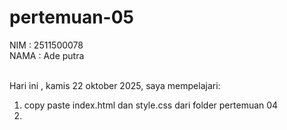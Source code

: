 # pertemuan-05
NIM : 2511500078<br>
NAMA : Ade putra<br><br>

Hari ini , kamis 22 oktober 2025, saya mempelajari:
<ol>
  <li>copy paste index.html dan style.css dari folder pertemuan 04<li>